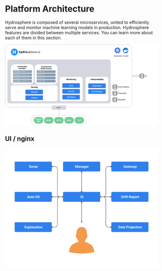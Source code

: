 # Platform Architecture

Hydrosphere is composed of several microservices, united to efficiently serve and monitor machine learning models in production. Hydrosphere features are divided between multiple services. You can learn more about each of them in this section.

![](../../.gitbook/assets/architecture%20%281%29%20%284%29%20%286%29%20%285%29%20%284%29.png)

## UI / nginx

![](../../.gitbook/assets/ui-service-diagram%20%281%29%20%284%29%20%286%29%20%286%29.png)

